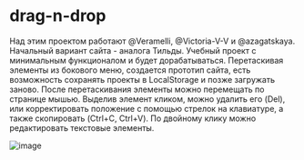 # drag-n-drop

Над этим проектом работают @Veramelli, @Victoria-V-V и @azagatskaya. 
Начальный вариант сайта - аналога Тильды. Учебный проект с минимальным функционалом и будет дорабатываться. 
Перетаскивая элементы из бокового меню, создается прототип сайта, есть возможность сохранять проекты в LocalStorage и позже загружать заново. 
После перетаскивания элементы можно перемещать по странице мышью. Выделив элемент кликом, можно удалить его (Del), или
корректировать положение с помощью стрелок на клавиатуре, а также скопировать (Ctrl+C, Ctrl+V). По двойному клику можно редактировать текстовые элементы.

![image](https://user-images.githubusercontent.com/61882557/190850868-b912db0e-55c4-473b-af6c-d708f9d1bcc3.png)

